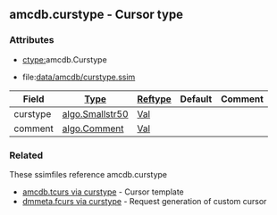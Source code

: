 ## amcdb.curstype - Cursor type


### Attributes
<a href="#attributes"></a>
<!-- dev.mdmark  mdmark:MDSECTION  state:BEG_AUTO  param:Attributes -->
* [ctype:](/txt/ssimdb/dmmeta/ctype.md)amcdb.Curstype

* file:[data/amcdb/curstype.ssim](/data/amcdb/curstype.ssim)

|Field|[Type](/txt/ssimdb/dmmeta/ctype.md)|[Reftype](/txt/ssimdb/dmmeta/reftype.md)|Default|Comment|
|---|---|---|---|---|
|curstype|[algo.Smallstr50](/txt/protocol/algo/README.md#algo-smallstr50)|[Val](/txt/exe/amc/reftypes.md#val)|||
|comment|[algo.Comment](/txt/protocol/algo/Comment.md)|[Val](/txt/exe/amc/reftypes.md#val)|||

<!-- dev.mdmark  mdmark:MDSECTION  state:END_AUTO  param:Attributes -->

### Related
<a href="#related"></a>
<!-- dev.mdmark  mdmark:MDSECTION  state:BEG_AUTO  param:Related -->
These ssimfiles reference amcdb.curstype

* [amcdb.tcurs via curstype](/txt/ssimdb/amcdb/tcurs.md) - Cursor template 
* [dmmeta.fcurs via curstype](/txt/ssimdb/dmmeta/fcurs.md) - Request generation of custom cursor 

<!-- dev.mdmark  mdmark:MDSECTION  state:END_AUTO  param:Related -->

